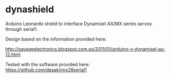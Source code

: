 dynashield
==========

Arduino Leonardo shield to interface Dynamixel AX/MX series servos through serial1.

Design based on the information provided here:

http://savageelectronics.blogspot.com.es/2011/01/arduino-y-dynamixel-ax-12.html

Tested with the software provided here: https://github.com/dasaki/mx28serial1

